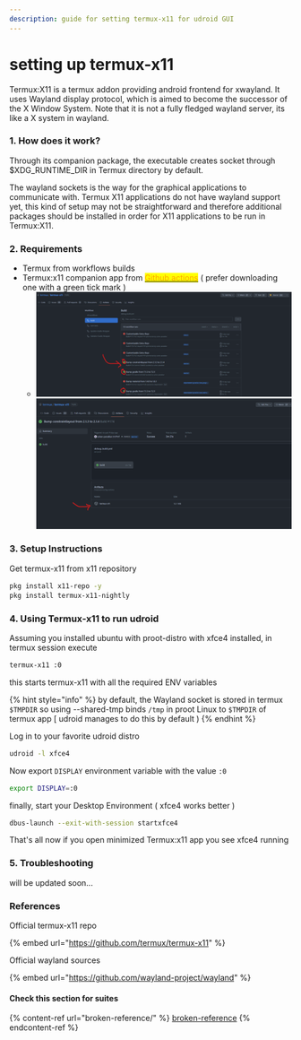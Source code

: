 ```yaml
---
description: guide for setting termux-x11 for udroid GUI
---
```


# setting up termux-x11

Termux:X11 is a termux addon providing android frontend for xwayland. It uses Wayland display protocol, which is aimed to become the successor of the X Window System. Note that it is not a fully fledged wayland server, its like a X system in wayland.

### 1. How does it work?

Through its companion package, the executable creates socket through $XDG\_RUNTIME\_DIR in Termux directory by default.

The wayland sockets is the way for the graphical applications to communicate with. Termux X11 applications do not have wayland support yet, this kind of setup may not be straightforward and therefore additional packages should be installed in order for X11 applications to be run in Termux:X11.

### 2. Requirements

* Termux from workflows builds
* Termux:x11 companion app from [<mark style="color:orange;">Github actions</mark>](https://github.com/termux/termux-x11/actions/workflows/debug\_build.yml) ( prefer downloading one with a green tick mark )
  * <img src="../../.gitbook/assets/image (1).png" alt="" data-size="original">![](<../../.gitbook/assets/image (2).png>)

### 3. Setup Instructions

Get termux-x11 from x11 repository

```bash
pkg install x11-repo -y
pkg install termux-x11-nightly
```


### 4. Using Termux-x11 to run udroid

Assuming you installed ubuntu with proot-distro with xfce4 installed, in termux session execute

```bash
termux-x11 :0
```

this starts termux-x11 with all the required ENV variables

{% hint style="info" %}
by default, the Wayland socket is stored in termux `$TMPDIR` so using --shared-tmp binds `/tmp` in proot Linux to `$TMPDIR` of termux app \[ udroid manages to do this by default )
{% endhint %}

Log in to your favorite udroid distro

```bash
udroid -l xfce4
```

Now export `DISPLAY` environment variable with the value `:0`

```bash
export DISPLAY=:0
```

finally, start your Desktop Environment ( xfce4 works better )

```bash
dbus-launch --exit-with-session startxfce4
```

That's all now if you open minimized Termux:x11 app you see xfce4 running

### 5. Troubleshooting

will be updated soon...

### References

Official termux-x11 repo

{% embed url="https://github.com/termux/termux-x11" %}

Official wayland sources

{% embed url="https://github.com/wayland-project/wayland" %}

#### Check this section for suites

{% content-ref url="broken-reference/" %}
[broken-reference](broken-reference/)
{% endcontent-ref %}

